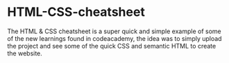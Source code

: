 # HTML-CSS-cheatsheet

The HTML & CSS cheatsheet is a super quick and simple example of some of the new learnings found in codeacademy, the idea was to simply upload the project and see some of the quick CSS and semantic HTML to create the website.
